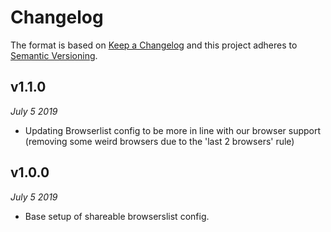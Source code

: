 # Changelog

The format is based on [Keep a Changelog](http://keepachangelog.com/en/1.0.0/)
and this project adheres to [Semantic Versioning](http://semver.org/spec/v2.0.0.html).


v1.1.0
------------------------------
*July 5 2019*

 - Updating Browserlist config to be more in line with our browser support (removing some weird browsers due to the 'last 2 browsers' rule)


v1.0.0
------------------------------
*July 5 2019*

 - Base setup of shareable browserslist config.
